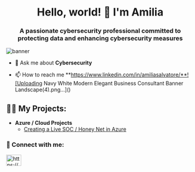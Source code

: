 <h1 align="center">Hello, world! 👋 I'm Amilia</h1>
<h3 align="center">A passionate cybersecurity professional committed to protecting data and enhancing cybersecurity measures</h3>
 
![banner](https://user-images.githubusercontent.com/132176058/236627675-c52e9632-6bf9-4d89-a0f9-6e77cb471daf.png)



- 💬 Ask me about **Cybersecurity**

- 📫 How to reach me **https://www.linkedin.com/in/amiliasalvatore/**![Uploading Navy White Modern Elegant Business Consultant Banner Landscape(4).png…]()





<h2>👨‍💻 My Projects:</h2>

- <b>Azure / Cloud Projects</b>
  - [Creating a Live SOC / Honey Net in Azure](https://github.com/AmiliaSalva/Azure-Honey-Net-SOC)






<h3 align="left">🤳 Connect with me:</h3>
<p align="left">
<a href="https://www.linkedin.com/in/amiliasalvatore/" target="blank"><img align="center" src="https://raw.githubusercontent.com/rahuldkjain/github-profile-readme-generator/master/src/images/icons/Social/linked-in-alt.svg" alt="https://www.linkedin.com/in/amiliasalvatore/" height="30" width="40" /></a>
</p>

